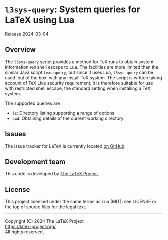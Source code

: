 # `l3sys-query`: System queries for LaTeX using Lua

Release 2024-03-04

## Overview

The `l3sys-query` script provides a method for TeX runs to obtain system
information _via_ shell escape to Lua. The facilities are more limited than the
similar Java script `texosquery`, but since it uses Lua, `l3sys-query` can be
used 'out of the box' with any install TeX system. The script is written taking
account of TeX Live security requirement; it is therefore suitable for use with
restricted shell escape, the standard setting when installing a TeX system.

The supported queries are
- `ls`: Directory listing supporting a range of options
- `pwd`: Obtaining details of the current working directory

## Issues

The issue tracker for LaTeX is currently located
[on GitHub](https://github.com/latex3/l3sys-query/issues).

## Development team

This code is developed by [The LaTeX Project](https://latex-project.org).

## License

This project licensed under the same terms as Lua (MIT): see LICENSE or the top
of source files for the legal text.

-----

<p>Copyright (C) 2024 The LaTeX Project <br />
<a href="https://latex-project.org/">https://latex-project.org/</a> <br />
All rights reserved.</p>
